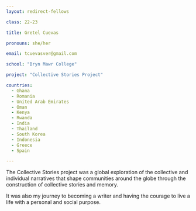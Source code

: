 ```yaml
---
layout: redirect-fellows

class: 22-23

title: Gretel Cuevas

pronouns: she/her

email: tcuevasver@gmail.com

school: "Bryn Mawr College"

project: "Collective Stories Project"

countries:
  - Ghana
  - Romania
  - United Arab Emirates
  - Oman
  - Kenya
  - Rwanda
  - India
  - Thailand
  - South Korea
  - Indonesia
  - Greece
  - Spain

---
```


The Collective Stories project was a global exploration of the collective and individual narratives that shape communities around the globe through the construction of collective stories and memory.

It was also my journey to becoming a writer and having the courage to live a life with a personal and social purpose.
